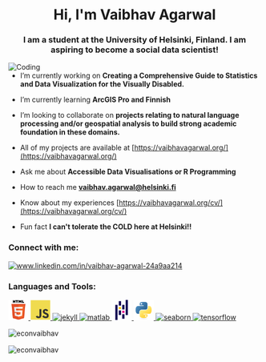 
<h1 align="center">Hi, I'm Vaibhav Agarwal</h1>
<h3 align="center">I am a student at the University of Helsinki, Finland. I am aspiring to become a social data scientist!</h3>

<img align="right" alt="Coding" width="800" src="https://vaibhavagarwal.org/wp-content/uploads/2023/08/4eed2-ssaat_work_ph128.png">


- I’m currently working on **Creating a Comprehensive Guide to Statistics and Data Visualization for the Visually Disabled.**

- I’m currently learning **ArcGIS Pro and Finnish**

- I’m looking to collaborate on **projects relating to natural language processing and/or geospatial analysis to build strong academic foundation in these domains.**

- All of my projects are available at [https://vaibhavagarwal.org/](https://vaibhavagarwal.org/)

- Ask me about **Accessible Data Visualisations or R Programming**

- How to reach me **vaibhav.agarwal@helsinki.fi**

- Know about my experiences [https://vaibhavagarwal.org/cv/](https://vaibhavagarwal.org/cv/)

- Fun fact **I can't tolerate the COLD here at Helsinki!!**

<h3 align="left">Connect with me:</h3>
<p align="left">
<a href="https://linkedin.com/in/www.linkedin.com/in/vaibhav-agarwal-24a9aa214" target="blank"><img align="center" src="https://raw.githubusercontent.com/rahuldkjain/github-profile-readme-generator/master/src/images/icons/Social/linked-in-alt.svg" alt="www.linkedin.com/in/vaibhav-agarwal-24a9aa214" height="30" width="40" /></a>
</p>

<h3 align="left">Languages and Tools:</h3>
<p align="left"> <a href="https://www.w3.org/html/" target="_blank" rel="noreferrer"> <img src="https://raw.githubusercontent.com/devicons/devicon/master/icons/html5/html5-original-wordmark.svg" alt="html5" width="40" height="40"/> </a> <a href="https://developer.mozilla.org/en-US/docs/Web/JavaScript" target="_blank" rel="noreferrer"> <img src="https://raw.githubusercontent.com/devicons/devicon/master/icons/javascript/javascript-original.svg" alt="javascript" width="40" height="40"/> </a> <a href="https://jekyllrb.com/" target="_blank" rel="noreferrer"> <img src="https://www.vectorlogo.zone/logos/jekyllrb/jekyllrb-icon.svg" alt="jekyll" width="40" height="40"/> </a> <a href="https://www.mathworks.com/" target="_blank" rel="noreferrer"> <img src="https://upload.wikimedia.org/wikipedia/commons/2/21/Matlab_Logo.png" alt="matlab" width="40" height="40"/> </a> <a href="https://pandas.pydata.org/" target="_blank" rel="noreferrer"> <img src="https://raw.githubusercontent.com/devicons/devicon/2ae2a900d2f041da66e950e4d48052658d850630/icons/pandas/pandas-original.svg" alt="pandas" width="40" height="40"/> </a> <a href="https://www.python.org" target="_blank" rel="noreferrer"> <img src="https://raw.githubusercontent.com/devicons/devicon/master/icons/python/python-original.svg" alt="python" width="40" height="40"/> </a> <a href="https://seaborn.pydata.org/" target="_blank" rel="noreferrer"> <img src="https://seaborn.pydata.org/_images/logo-mark-lightbg.svg" alt="seaborn" width="40" height="40"/> </a> <a href="https://www.tensorflow.org" target="_blank" rel="noreferrer"> <img src="https://www.vectorlogo.zone/logos/tensorflow/tensorflow-icon.svg" alt="tensorflow" width="40" height="40"/> </a> </p>

<p><img align="center" src="https://github-readme-stats.vercel.app/api/top-langs?username=econvaibhav&show_icons=true&locale=en&layout=compact" alt="econvaibhav" /></p>

<p><img align="center" src="https://github-readme-streak-stats.herokuapp.com/?user=econvaibhav&" alt="econvaibhav" /></p>

